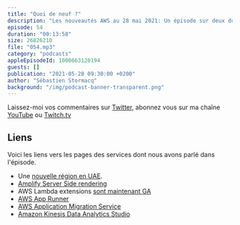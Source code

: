 ```yaml
---
title: "Quoi de neuf ?"
description: "Les nouveautés AWS au 28 mai 2021: Un épisode sur deux du podcast est consacré à une brève revue des principales nouveautés AWS.  Cette semaine, nous parlons de nouvelles regions, d'extensions pour vos fonctions Lambda, de rendu coté serveur pour vos application Web Amplify, et trois nouveaux services : le premier pour faciliter vos migrations de machines virtuelles, le second pour déployer simplement vos containeurs et le troisième pour analyser vos données en streaming."
episode: 54
duration: "00:13:58"
size: 26826210
file: "054.mp3"
category: "podcasts"
appleEpisodeId: 1000663120194
guests: []
publication: "2021-05-28 09:30:00 +0200"
author: "Sébastien Stormacq"
background: "/img/podcast-banner-transparent.png"
---
```


Laissez-moi vos commentaires sur [Twitter](https://twitter.com/sebsto), abonnez vous sur ma chaîne [YouTube](https://www.youtube.com/sebsto) ou [Twitch.tv](https://www.twitch.tv/sebAWS)

## Liens

Voici les liens vers les pages des services dont nous avons parlé dans l'épisode.

- Une [nouvelle région en UAE](https://aws.amazon.com/blogs/aws/in-the-works-aws-region-in-the-united-arab-emirates-uae/).
- [Amplify Server Side rendering](https://aws.amazon.com/blogs/mobile/host-a-next-js-ssr-app-with-real-time-data-on-aws-amplify/)
- AWS Lambda extensions [sont maintenant GA](https://aws.amazon.com/blogs/aws/getting-started-with-using-your-favorite-operational-tools-on-aws-lambda-extensions-are-now-generally-available/)
- [AWS App Runner](https://aws.amazon.com/blogs/aws/app-runner-from-code-to-scalable-secure-web-apps/)
- [AWS Application Migration Service](https://aws.amazon.com/blogs/aws/how-to-use-the-new-aws-application-migration-service-for-lift-and-shift-migrations/)
- [Amazon Kinesis Data Analytics Studio](https://aws.amazon.com/blogs/aws/introducing-amazon-kinesis-data-analytics-studio-quickly-interact-with-streaming-data-using-sql-python-or-scala/)